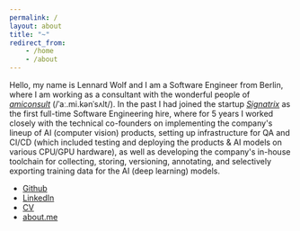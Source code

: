 ```yaml
---
permalink: /    
layout: about
title: "~"
redirect_from:
    - /home
    - /about
---
```

Hello, my name is Lennard Wolf and I am a Software Engineer from Berlin, where I am working as a consultant with the wonderful people of [*amiconsult*](https://amiconsult.de) (/ˈaː.mi.kənˈsʌlt/).
In the past I had joined the startup [*Signatrix*](https://www.signatrix.com) as the first full-time Software Engineering hire, where for 5 years I worked closely with the technical co-founders on implementing the company's lineup of AI (computer vision) products, setting up infrastructure for QA and CI/CD (which included testing and deploying the products & AI models on various CPU/GPU hardware), as well as developing the company's in-house toolchain for collecting, storing, versioning, annotating, and selectively exporting training data for the AI (deep learning) models.

- [Github](https://github.com/MultifokalHirn)
- [LinkedIn](https://www.linkedin.com/in/lennardwolf)
- [CV](https://multifokalhirn.github.io/resume)
- [about.me](https://about.me/lennardwolf)
